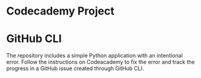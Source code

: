# Codecademy Project

# GitHub CLI

The repository includes a simple Python application with an intentional error. Follow the instructions on Codeacademy to fix the error and track the progress in a GitHub issue created through GitHub CLI.
